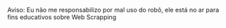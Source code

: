 Aviso:
Eu não me responsabilizo por mal uso do robô, ele está no ar para fins educativos sobre Web Scrapping
